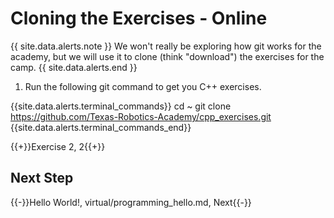 # Cloning the Exercises - Online

{{ site.data.alerts.note }}
We won't really be exploring how git works for the academy, but we will use it to clone (think "download") the exercises for the camp.
{{ site.data.alerts.end }}

1. Run the following git command to get you C++ exercises.

{{site.data.alerts.terminal_commands}}
cd ~
git clone https://github.com/Texas-Robotics-Academy/cpp_exercises.git
{{site.data.alerts.terminal_commands_end}}

{{+}}Exercise 2, 2{{+}}

## Next Step

{{-}}Hello World!, virtual/programming_hello.md, Next{{-}}
